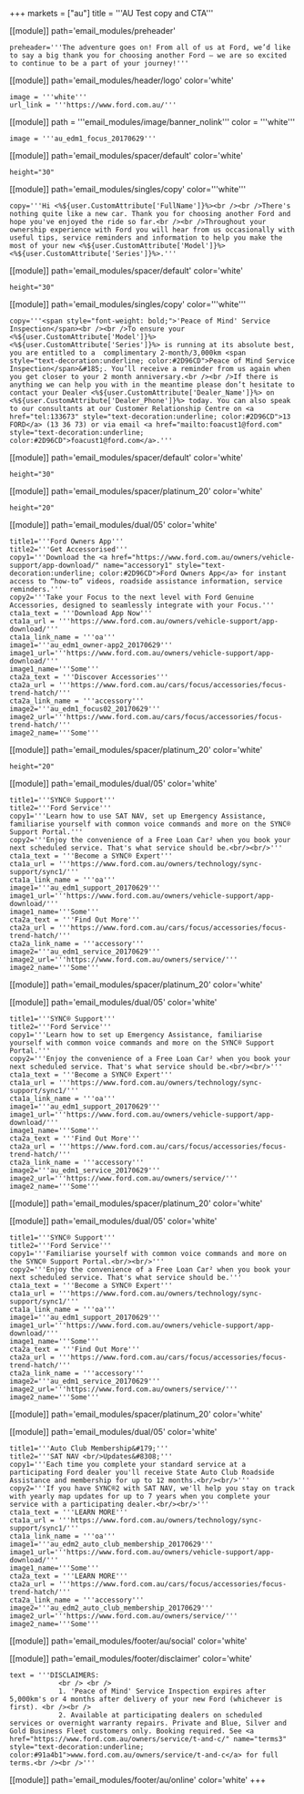+++
markets = ["au"]
title = '''AU Test copy and CTA'''

[[module]]
path='email_modules/preheader'

	preheader='''The adventure goes on! From all of us at Ford, we’d like to say a big thank you for choosing another Ford – we are so excited to continue to be a part of your journey!'''

[[module]]
path='email_modules/header/logo'
color='white'

	image = '''white'''
	url_link = '''https://www.ford.com.au/'''

[[module]]
path = '''email_modules/image/banner_nolink'''
color = '''white'''

	image = '''au_edm1_focus_20170629'''

[[module]]
path='email_modules/spacer/default'
color='white'

	height="30"

[[module]]
path='email_modules/singles/copy'
color='''white'''

	copy='''Hi <%${user.CustomAttribute['FullName']}%><br /><br />There's nothing quite like a new car. Thank you for choosing another Ford and hope you've enjoyed the ride so far.<br /><br />Throughout your ownership experience with Ford you will hear from us occasionally with useful tips, service reminders and information to help you make the most of your new <%${user.CustomAttribute['Model']}%> <%${user.CustomAttribute['Series']}%>.'''

[[module]]
path='email_modules/spacer/default'
color='white'

	height="30"

[[module]]
path='email_modules/singles/copy'
color='''white'''

	copy='''<span style="font-weight: bold;">'Peace of Mind' Service Inspection</span><br /><br />To ensure your <%${user.CustomAttribute['Model']}%> <%${user.CustomAttribute['Series']}%> is running at its absolute best, you are entitled to a  complimentary 2-month/3,000km <span style="text-decoration:underline; color:#2D96CD">Peace of Mind Service Inspection</span>&#185;. You’ll receive a reminder from us again when you get closer to your 2 month anniversary.<br /><br />If there is anything we can help you with in the meantime please don’t hesitate to contact your Dealer <%${user.CustomAttribute['Dealer_Name']}%> on <%${user.CustomAttribute['Dealer_Phone']}%> today. You can also speak to our consultants at our Customer Relationship Centre on <a href="tel:133673" style="text-decoration:underline; color:#2D96CD">13 FORD</a> (13 36 73) or via email <a href="mailto:foacust1@ford.com" style="text-decoration:underline; color:#2D96CD">foacust1@ford.com</a>.'''

[[module]]
path='email_modules/spacer/default'
color='white'

	height="30"

[[module]]
path='email_modules/spacer/platinum_20'
color='white'

	height="20"

[[module]]
path='email_modules/dual/05'
color='white'

	title1='''Ford Owners App'''
	title2='''Get Accessorised'''
	copy1='''Download the <a href="https://www.ford.com.au/owners/vehicle-support/app-download/" name="accessory1" style="text-decoration:underline; color:#2D96CD">Ford Owners App</a> for instant access to “how-to” videos, roadside assistance information, service reminders.'''
	copy2='''Take your Focus to the next level with Ford Genuine Accessories, designed to seamlessly integrate with your Focus.'''
	cta1a_text = '''Download App Now'''
	cta1a_url = '''https://www.ford.com.au/owners/vehicle-support/app-download/'''
	cta1a_link_name = '''oa'''
    image1='''au_edm1_owner-app2_20170629'''
    image1_url='''https://www.ford.com.au/owners/vehicle-support/app-download/'''
    image1_name='''Some'''
    cta2a_text = '''Discover Accessories'''
	cta2a_url = '''https://www.ford.com.au/cars/focus/accessories/focus-trend-hatch/'''
	cta2a_link_name = '''accessory'''
    image2='''au_edm1_focus02_20170629'''
    image2_url='''https://www.ford.com.au/cars/focus/accessories/focus-trend-hatch/'''
    image2_name='''Some'''

[[module]]
path='email_modules/spacer/platinum_20'
color='white'

	height="20"

[[module]]
path='email_modules/dual/05'
color='white'

	title1='''SYNC® Support'''
	title2='''Ford Service'''
	copy1='''Learn how to use SAT NAV, set up Emergency Assistance, familiarise yourself with common voice commands and more on the SYNC® Support Portal.'''
	copy2='''Enjoy the convenience of a Free Loan Car² when you book your next scheduled service. That's what service should be.<br/><br/>'''
	cta1a_text = '''Become a SYNC® Expert'''
	cta1a_url = '''https://www.ford.com.au/owners/technology/sync-support/sync1/'''
	cta1a_link_name = '''oa'''
    image1='''au_edm1_support_20170629'''
    image1_url='''https://www.ford.com.au/owners/vehicle-support/app-download/'''
    image1_name='''Some'''
    cta2a_text = '''Find Out More'''
	cta2a_url = '''https://www.ford.com.au/cars/focus/accessories/focus-trend-hatch/'''
	cta2a_link_name = '''accessory'''
    image2='''au_edm1_service_20170629'''
    image2_url='''https://www.ford.com.au/owners/service/'''
    image2_name='''Some'''

[[module]]
path='email_modules/spacer/platinum_20'
color='white'

[[module]]
path='email_modules/dual/05'
color='white'

	title1='''SYNC® Support'''
	title2='''Ford Service'''
	copy1='''Learn how to set up Emergency Assistance, familiarise yourself with common voice commands and more on the SYNC® Support Portal.'''
	copy2='''Enjoy the convenience of a Free Loan Car² when you book your next scheduled service. That's what service should be.<br/><br/>'''
	cta1a_text = '''Become a SYNC® Expert'''
	cta1a_url = '''https://www.ford.com.au/owners/technology/sync-support/sync1/'''
	cta1a_link_name = '''oa'''
    image1='''au_edm1_support_20170629'''
    image1_url='''https://www.ford.com.au/owners/vehicle-support/app-download/'''
    image1_name='''Some'''
    cta2a_text = '''Find Out More'''
	cta2a_url = '''https://www.ford.com.au/cars/focus/accessories/focus-trend-hatch/'''
	cta2a_link_name = '''accessory'''
    image2='''au_edm1_service_20170629'''
    image2_url='''https://www.ford.com.au/owners/service/'''
    image2_name='''Some'''

[[module]]
path='email_modules/spacer/platinum_20'
color='white'

[[module]]
path='email_modules/dual/05'
color='white'

	title1='''SYNC® Support'''
	title2='''Ford Service'''
	copy1='''Familiarise yourself with common voice commands and more on the SYNC® Support Portal.<br/><br/>'''
	copy2='''Enjoy the convenience of a Free Loan Car² when you book your next scheduled service. That's what service should be.'''
	cta1a_text = '''Become a SYNC® Expert'''
	cta1a_url = '''https://www.ford.com.au/owners/technology/sync-support/sync1/'''
	cta1a_link_name = '''oa'''
    image1='''au_edm1_support_20170629'''
    image1_url='''https://www.ford.com.au/owners/vehicle-support/app-download/'''
    image1_name='''Some'''
    cta2a_text = '''Find Out More'''
	cta2a_url = '''https://www.ford.com.au/cars/focus/accessories/focus-trend-hatch/'''
	cta2a_link_name = '''accessory'''
    image2='''au_edm1_service_20170629'''
    image2_url='''https://www.ford.com.au/owners/service/'''
    image2_name='''Some'''

[[module]]
path='email_modules/spacer/platinum_20'
color='white'

[[module]]
path='email_modules/dual/05'
color='white'

    title1='''Auto Club Membership&#179;'''
	title2='''SAT NAV <br/>Updates&#8308;'''
	copy1='''Each time you complete your standard service at a participating Ford dealer you'll receive State Auto Club Roadside Assistance and membership for up to 12 months.<br/><br/>'''
	copy2='''If you have SYNC®2 with SAT NAV, we'll help you stay on track with yearly map updates for up to 7 years when you complete your service with a participating dealer.<br/><br/>'''
	cta1a_text = '''LEARN MORE'''
	cta1a_url = '''https://www.ford.com.au/owners/technology/sync-support/sync1/'''
	cta1a_link_name = '''oa'''
    image1='''au_edm2_auto_club_membership_20170629'''
    image1_url='''https://www.ford.com.au/owners/vehicle-support/app-download/'''
    image1_name='''Some'''
    cta2a_text = '''LEARN MORE'''
	cta2a_url = '''https://www.ford.com.au/cars/focus/accessories/focus-trend-hatch/'''
	cta2a_link_name = '''accessory'''
    image2='''au_edm2_auto_club_membership_20170629'''
    image2_url='''https://www.ford.com.au/owners/service/'''
    image2_name='''Some'''

[[module]]
path='email_modules/footer/au/social'
color='white'

[[module]]
path='email_modules/footer/disclaimer'
color='white'

	text = '''DISCLAIMERS:
				<br /> <br />
                1. 'Peace of Mind' Service Inspection expires after 5,000km's or 4 months after delivery of your new Ford (whichever is first). <br /><br />
                2. Available at participating dealers on scheduled services or overnight warranty repairs. Private and Blue, Silver and Gold Business Fleet customers only. Booking required. See <a href="https://www.ford.com.au/owners/service/t-and-c/" name="terms3" style="text-decoration:underline; color:#91a4b1">www.ford.com.au/owners/service/t-and-c</a> for full terms.<br /><br />'''

[[module]]
path='email_modules/footer/au/online'
color='white'
+++
